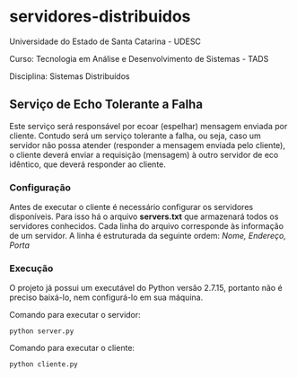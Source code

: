 # servidores-distribuidos

Universidade do Estado de Santa Catarina - UDESC

Curso: Tecnologia em Análise e Desenvolvimento de Sistemas - TADS

Disciplina: Sistemas Distribuídos

## Serviço de Echo Tolerante a Falha

Este serviço será responsável por ecoar (espelhar) mensagem enviada por cliente. Contudo será um serviço tolerante a falha, ou seja, caso um servidor não possa atender (responder a mensagem enviada pelo cliente), o cliente deverá enviar a requisição (mensagem) à outro servidor de eco idêntico, que deverá responder ao cliente.

### Configuração

Antes de executar o cliente é necessário configurar os servidores disponíveis. Para isso há o arquivo **servers.txt** que armazenará todos os servidores conhecidos. Cada linha do arquivo corresponde às informação de um servidor. 
A linha é estruturada da seguinte ordem: *Nome, Endereço, Porta*

### Execução

O projeto já possui um executável do Python versão 2.7.15, portanto não é preciso baixá-lo, nem configurá-lo em sua máquina.

Comando para executar o servidor:

    python server.py

Comando para executar o cliente:

    python cliente.py

